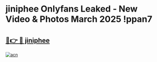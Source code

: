 # jiniphee Onlyfans Leaked - New Video & Photos March 2025 !ppan7

# <h2><a href="https://bgxl7g.iuczelnia.edu.pl?title=jiniphee&ref=ppan7">🔗👉 🔴 jiniphee</a></h2>

[![acn](https://github.com/user-attachments/assets/0f9c940e-d8b0-45ae-aac7-cd30a18b3e1c)](https://bgxl7g.iuczelnia.edu.pl?title=jiniphee&ref=ppan7)

